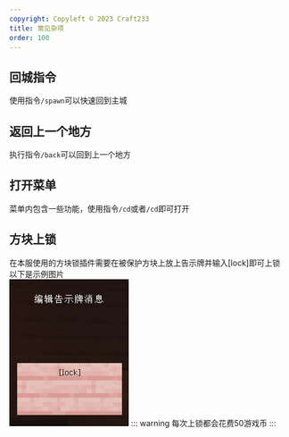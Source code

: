 ```yaml
---
copyright: Copyleft © 2023 Craft233
title: 常见杂项
order: 100
---
```

## 回城指令 
使用指令<code>/spawn</code>可以快速回到主城  

## 返回上一个地方
执行指令<code>/back</code>可以回到上一个地方  

## 打开菜单  
菜单内包含一些功能，使用指令<code>/cd</code>或者<code>/cd</code>即可打开

## 方块上锁
在本服使用的方块锁插件需要在被保护方块上放上告示牌并输入[lock]即可上锁  
以下是示例图片  
![](../.vuepress/public/docs/chest_lock/20230726170247_1.png)
::: warning
每次上锁都会花费50游戏币
:::